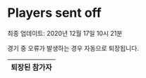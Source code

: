 # Players sent off
최종 업데이트: 2020년 12월 17일 10시 21분


경기 중 오류가 발생하는 경우 자동으로 퇴장됩니다.


| 퇴장된 참가자 |
|:---:|